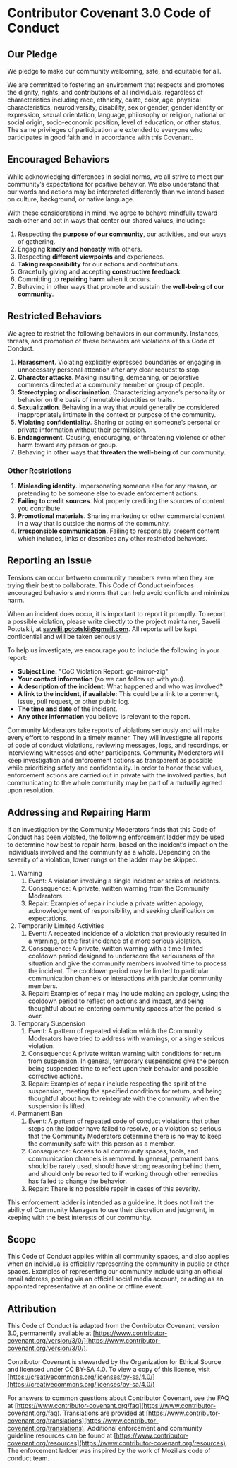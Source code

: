 # Contributor Covenant 3.0 Code of Conduct
## Our Pledge
We pledge to make our community welcoming, safe, and equitable for all.

We are committed to fostering an environment that respects and promotes the dignity, rights, and contributions of all individuals, regardless of characteristics including race, ethnicity, caste, color, age, physical characteristics, neurodiversity, disability, sex or gender, gender identity or expression, sexual orientation, language, philosophy or religion, national or social origin, socio-economic position, level of education, or other status.
The same privileges of participation are extended to everyone who participates in good faith and in accordance with this Covenant.

## Encouraged Behaviors
While acknowledging differences in social norms, we all strive to meet our community’s expectations for positive behavior.
We also understand that our words and actions may be interpreted differently than we intend based on culture, background, or native language.

With these considerations in mind, we agree to behave mindfully toward each other and act in ways that center our shared values, including:
1. Respecting the **purpose of our community**, our activities, and our ways of gathering.
2. Engaging **kindly and honestly** with others.
3. Respecting **different viewpoints** and experiences.
4. **Taking responsibility** for our actions and contributions.
5. Gracefully giving and accepting **constructive feedback**.
6. Committing to **repairing harm** when it occurs.
7. Behaving in other ways that promote and sustain the **well-being of our community**.

## Restricted Behaviors
We agree to restrict the following behaviors in our community.
Instances, threats, and promotion of these behaviors are violations of this Code of Conduct.
1. **Harassment**. Violating explicitly expressed boundaries or engaging in unnecessary personal attention after any clear request to stop.
2. **Character attacks**. Making insulting, demeaning, or pejorative comments directed at a community member or group of people.
3. **Stereotyping or discrimination**. Characterizing anyone’s personality or behavior on the basis of immutable identities or traits.
4. **Sexualization**. Behaving in a way that would generally be considered inappropriately intimate in the context or purpose of the community.
5. **Violating confidentiality**. Sharing or acting on someone’s personal or private information without their permission.
6. **Endangerment**. Causing, encouraging, or threatening violence or other harm toward any person or group.
7. Behaving in other ways that **threaten the well-being** of our community.

### Other Restrictions
1. **Misleading identity**. Impersonating someone else for any reason, or pretending to be someone else to evade enforcement actions.
2. **Failing to credit sources**. Not properly crediting the sources of content you contribute.
3. **Promotional materials**. Sharing marketing or other commercial content in a way that is outside the norms of the community.
4. **Irresponsible communication.** Failing to responsibly present content which includes, links or describes any other restricted behaviors.

## Reporting an Issue
Tensions can occur between community members even when they are trying their best to collaborate.
This Code of Conduct reinforces encouraged behaviors and norms that can help avoid conflicts and minimize harm.

When an incident does occur, it is important to report it promptly.
To report a possible violation, please write directly to the project maintainer, Savelii Pototskii, at **savelii.pototskii@gmail.com**.
All reports will be kept confidential and will be taken seriously.

To help us investigate, we encourage you to include the following in your report:
*   **Subject Line:** "CoC Violation Report: go-mirror-zig"
*   **Your contact information** (so we can follow up with you).
*   **A description of the incident:** What happened and who was involved?
*   **A link to the incident, if available:** This could be a link to a comment, issue, pull request, or other public log.
*   **The time and date** of the incident.
*   **Any other information** you believe is relevant to the report.

Community Moderators take reports of violations seriously and will make every effort to respond in a timely manner.
They will investigate all reports of code of conduct violations, reviewing messages, logs, and recordings, or interviewing witnesses and other participants.
Community Moderators will keep investigation and enforcement actions as transparent as possible while prioritizing safety and confidentiality.
In order to honor these values, enforcement actions are carried out in private with the involved parties, but communicating to the whole community may be part of a mutually agreed upon resolution.

## Addressing and Repairing Harm
If an investigation by the Community Moderators finds that this Code of Conduct has been violated, the following enforcement ladder may be used to determine how best to repair harm, based on the incident’s impact on the individuals involved and the community as a whole.
Depending on the severity of a violation, lower rungs on the ladder may be skipped.
1. Warning
    1. Event: A violation involving a single incident or series of incidents.
    2. Consequence: A private, written warning from the Community Moderators.
    3. Repair: Examples of repair include a private written apology, acknowledgement of responsibility, and seeking clarification on expectations.
2. Temporarily Limited Activities
    1. Event: A repeated incidence of a violation that previously resulted in a warning, or the first incidence of a more serious violation.
    2. Consequence: A private, written warning with a time-limited cooldown period designed to underscore the seriousness of the situation and give the community members involved time to process the incident. The cooldown period may be limited to particular communication channels or interactions with particular community members.
    3. Repair: Examples of repair may include making an apology, using the cooldown period to reflect on actions and impact, and being thoughtful about re-entering community spaces after the period is over.
3. Temporary Suspension
    1. Event: A pattern of repeated violation which the Community Moderators have tried to address with warnings, or a single serious violation.
    2. Consequence: A private written warning with conditions for return from suspension. In general, temporary suspensions give the person being suspended time to reflect upon their behavior and possible corrective actions.
    3. Repair: Examples of repair include respecting the spirit of the suspension, meeting the specified conditions for return, and being thoughtful about how to reintegrate with the community when the suspension is lifted.
4. Permanent Ban
    1. Event: A pattern of repeated code of conduct violations that other steps on the ladder have failed to resolve, or a violation so serious that the Community Moderators determine there is no way to keep the community safe with this person as a member.
    2. Consequence: Access to all community spaces, tools, and communication channels is removed. In general, permanent bans should be rarely used, should have strong reasoning behind them, and should only be resorted to if working through other remedies has failed to change the behavior.
    3. Repair: There is no possible repair in cases of this severity.

This enforcement ladder is intended as a guideline.
It does not limit the ability of Community Managers to use their discretion and judgment, in keeping with the best interests of our community.

## Scope
This Code of Conduct applies within all community spaces, and also applies when an individual is officially representing the community in public or other spaces.
Examples of representing our community include using an official email address, posting via an official social media account, or acting as an appointed representative at an online or offline event.

## Attribution
This Code of Conduct is adapted from the Contributor Covenant, version 3.0, permanently available at [https://www.contributor-covenant.org/version/3/0/](https://www.contributor-covenant.org/version/3/0/).

Contributor Covenant is stewarded by the Organization for Ethical Source and licensed under CC BY-SA 4.0.
To view a copy of this license, visit [https://creativecommons.org/licenses/by-sa/4.0/](https://creativecommons.org/licenses/by-sa/4.0/)

For answers to common questions about Contributor Covenant, see the FAQ at [https://www.contributor-covenant.org/faq](https://www.contributor-covenant.org/faq).
Translations are provided at [https://www.contributor-covenant.org/translations](https://www.contributor-covenant.org/translations).
Additional enforcement and community guideline resources can be found at [https://www.contributor-covenant.org/resources](https://www.contributor-covenant.org/resources).
The enforcement ladder was inspired by the work of Mozilla’s code of conduct team.
